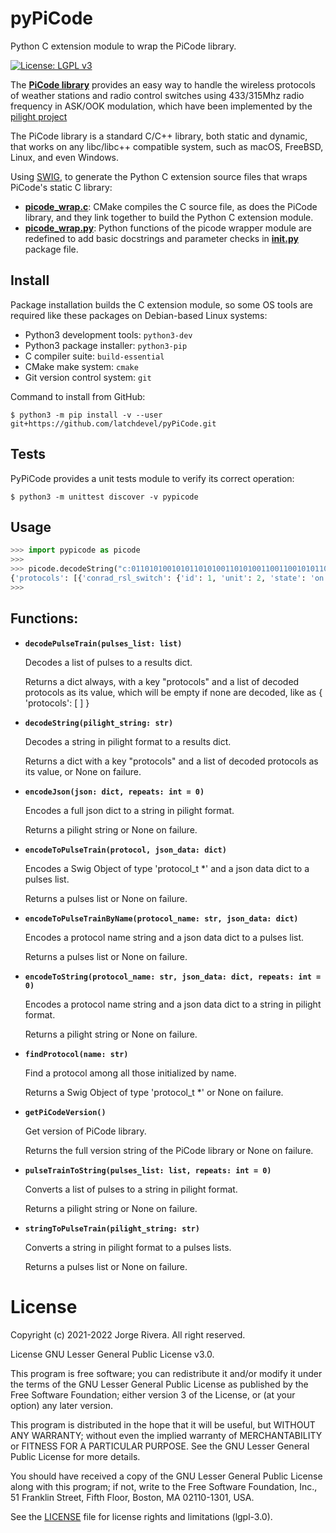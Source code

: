 # pyPiCode
Python C extension module to wrap the PiCode library.

[![License: LGPL v3](https://img.shields.io/badge/License-LGPL%20v3-blue.svg)](https://www.gnu.org/licenses/lgpl-3.0)

The [**PiCode library**](http://github.com/latchdevel/PiCode) provides an easy way to handle the wireless protocols of weather stations and radio control switches using 433/315Mhz radio frequency in ASK/OOK modulation, which have been implemented by the [pilight project](https://manual.pilight.org/protocols/433.92/index.html)

The PiCode library is a standard C/C++ library, both static and dynamic, that works on any libc/libc++ compatible system, such as macOS, FreeBSD, Linux, and even Windows.

Using [SWIG](https://www.swig.org/), to generate the Python C extension source files that wraps PiCode's static C library:
- [**picode_wrap.c**](pypicode.c): CMake compiles the C source file, as does the PiCode library, and they link together to build the Python C extension module.
- [**picode_wrap.py**](pypicode/picode_wrap.py): Python functions of the picode wrapper module are redefined to add basic docstrings and parameter checks in [**__init__.py**](pypicode/__init__.py) package file.

## Install
Package installation builds the C extension module, so some OS tools are required like these packages on Debian-based Linux systems:
- Python3 development tools: `python3-dev`
- Python3 package installer: `python3-pip`
- C compiler suite: `build-essential`
- CMake make system: `cmake`
- Git version control system: `git`

Command to install from GitHub:
```
$ python3 -m pip install -v --user git+https://github.com/latchdevel/pyPiCode.git
```

## Tests
PyPiCode provides a unit tests module to verify its correct operation:
```
$ python3 -m unittest discover -v pypicode
```

## Usage
```python
>>> import pypicode as picode
>>>
>>> picode.decodeString("c:011010100101011010100110101001100110010101100110101010101010101012;p:1400,600,6800@")
{'protocols': [{'conrad_rsl_switch': {'id': 1, 'unit': 2, 'state': 'on'}}]}
>>>
```

## Functions:

+ **`decodePulseTrain(pulses_list: list)`**

    Decodes a list of pulses to a results dict.

    Returns a dict always, with a key "protocols" and a list of decoded protocols as its value,
    which will be empty if none are decoded, like as { 'protocols': [ ] }

+ **`decodeString(pilight_string: str)`**
  
    Decodes a string in pilight format to a results dict.

    Returns a dict with a key "protocols" and a list of decoded protocols as its value, or None on failure.

+ **`encodeJson(json: dict, repeats: int = 0)`**

    Encodes a full json dict to a string in pilight format.

    Returns a pilight string or None on failure.

+ **`encodeToPulseTrain(protocol, json_data: dict)`**

    Encodes a Swig Object of type 'protocol_t *' and a json data dict to a pulses list.

    Returns a pulses list or None on failure.

+ **`encodeToPulseTrainByName(protocol_name: str, json_data: dict)`**

    Encodes a protocol name string and a json data dict to a pulses list.

    Returns a pulses list or None on failure.

+ **`encodeToString(protocol_name: str, json_data: dict, repeats: int = 0)`**

    Encodes a protocol name string and a json data dict to a string in pilight format.

    Returns a pilight string or None on failure.

+ **`findProtocol(name: str)`**

    Find a protocol among all those initialized by name.

    Returns a Swig Object of type 'protocol_t *' or None on failure.

+ **`getPiCodeVersion()`**

    Get version of PiCode library.

    Returns the full version string of the PiCode library or None on failure.

+ **`pulseTrainToString(pulses_list: list, repeats: int = 0)`**

    Converts a list of pulses to a string in pilight format.

    Returns a pilight string or None on failure.

+ **`stringToPulseTrain(pilight_string: str)`**

    Converts a string in pilight format to a pulses lists.
    
    Returns a pulses list or None on failure.


# License
Copyright (c) 2021-2022 Jorge Rivera. All right reserved.

License GNU Lesser General Public License v3.0.

This program is free software; you can redistribute it and/or
modify it under the terms of the GNU Lesser General Public
License as published by the Free Software Foundation; either
version 3 of the License, or (at your option) any later version.

This program is distributed in the hope that it will be useful,
but WITHOUT ANY WARRANTY; without even the implied warranty of
MERCHANTABILITY or FITNESS FOR A PARTICULAR PURPOSE.  See the GNU
Lesser General Public License for more details.

You should have received a copy of the GNU Lesser General Public License
along with this program; if not, write to the Free Software Foundation,
Inc., 51 Franklin Street, Fifth Floor, Boston, MA  02110-1301, USA.

See the [LICENSE](LICENSE.txt) file for license rights and limitations (lgpl-3.0).